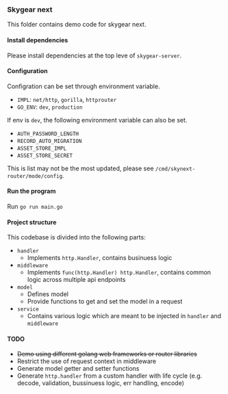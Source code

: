 ### Skygear next

This folder contains demo code for skygear next.

#### Install dependencies

Please install dependencies at the top leve of `skygear-server`.

#### Configuration

Configration can be set through environment variable.

- `IMPL`: `net/http`, `gorilla`, `httprouter`
- `GO_ENV`: `dev`, `production`

If env is `dev`, the following environment variable can also be set.

- `AUTH_PASSWORD_LENGTH`
- `RECORD_AUTO_MIGRATION`
- `ASSET_STORE_IMPL`
- `ASSET_STORE_SECRET`

This is list may not be the most updated, please see `/cmd/skynext-router/mode/config`.

#### Run the program

Run `go run main.go`

#### Project structure

This codebase is divided into the following parts:

- `handler`
  - Implements `http.Handler`, contains businuess logic
- `middleware`
  - Implements `func(http.Handler) http.Handler`, contains common logic across multiple api endpoints
- `model`
  - Defines model
  - Provide functions to get and set the model in a request
- `service`
  - Contains various logic which are meant to be injected in `handler` and `middleware`

#### TODO

- ~~Demo using different golang web frameworks or router libraries~~
- Restrict the use of request context in middleware
- Generate model getter and setter functions
- Generate `http.handler` from a custom handler with life cycle (e.g. decode, validation, bussinuess logic, err handling, encode)
